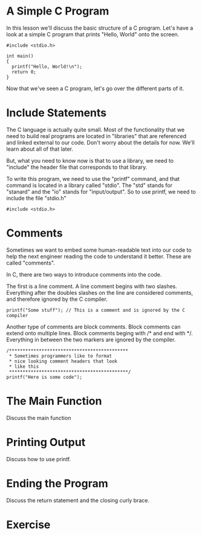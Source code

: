A Simple C Program
==================

In this lesson we'll discuss the basic structure of a C program. Let's have a look
at a simple C program that prints "Hello, World" onto the screen.

```
#include <stdio.h>

int main()
{
  printf("Hello, World!\n");
  return 0;
}
```

Now that we've seen a C program, let's go over the different parts of it.

Include Statements
==================

The C language is actually quite small. Most of the functionality that we need
to build real programs are located in "libraries" that are referenced and linked
external to our code. Don't worry about the details for now. We'll learn about
all of that later.

But, what you need to know now is that to use a library, we need to "include" the
header file that corresponds to that library.

To write this program, we need to use the "printf" command, and that command is
located in a library called "stdio". The "std" stands for "stanard" and the "io"
stands for "input/output". So to use printf, we need to include the file "stdio.h"

```
#include <stdio.h>
```

Comments
========

Sometimes we want to embed some human-readable text into our code to help the
next engineer reading the code to understand it better. These are called "comments".

In C, there are two ways to introduce comments into the code.

The first is a line comment. A line comment begins with two slashes. Everything after
the doubles slashes on the line are considered comments, and therefore ignored by the
C compiler.

```
printf("Some stuff"); // This is a comment and is ignored by the C compiler
```

Another type of comments are block comments. Block comments can extend onto multiple lines.
Block comments beging with /* and end with */. Everything in between the two markers are
ignored by the compiler.

```
/********************************************
 * Sometimes programmers like to format
 * nice looking comment headers that look
 * like this
 ********************************************/
printf("Here is some code");
```

The Main Function
=================

Discuss the main function

Printing Output
===============

Discuss how to use printf.

Ending the Program
==================

Discuss the return statement and the closing curly brace.

Exercise
========


